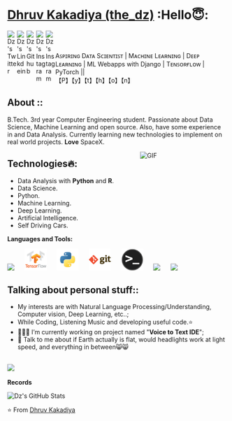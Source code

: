 # <a href="https://www.linkedin.com/in/dhruv-kakadiya-8a3202191/">Dhruv Kakadiya (the_dz)</a> :Hello😇:

<a href="https://twitter.com/DhruvKakadiya7">
  <img align="left" alt="Dz's Twitter" width="22px" src="https://cdn.jsdelivr.net/npm/simple-icons@v3/icons/twitter.svg" />
</a>
<a href="https://www.linkedin.com/in/dhruv-kakadiya-8a3202191/">
  <img align="left" alt="Dz's Linkdein" width="22px" src="https://cdn.jsdelivr.net/npm/simple-icons@v3/icons/linkedin.svg" />
</a>
<a href="https://github.com/DZ521111">
  <img align="left" alt="Dz's Github" width="22px" src="https://cdn.jsdelivr.net/npm/simple-icons@v3/icons/github.svg" />
</a>
<a href="https://instagram.com/_the__dz">
  <img align="left" alt="Dz's Instagram" width="22px" src="https://cdn.jsdelivr.net/npm/simple-icons@v3/icons/instagram.svg" />
</a>
<a href="https://codechef.com/dhruv5211">
  <img align="left" alt="Dz's Instagram" width="22px" src="https://cdn.jsdelivr.net/npm/simple-icons@v3/icons/codechef.svg" />
</a>

<br/>
<br/>



Aꜱᴘɪʀɪɴɢ Dᴀᴛᴀ Sᴄɪᴇɴᴛɪꜱᴛ | Mᴀᴄʜɪɴᴇ Lᴇᴀʀɴɪɴɢ | Dᴇᴇᴘ Lᴇᴀʀɴɪɴɢ | ML Webapps with Django | Tᴇɴꜱᴏʀғʟᴏᴡ | PyTorch || </br>
【P】【y】【t】【h】【o】【n】

## About ::
   B.Tech. 3rd year Computer Engineering student. Passionate about Data Science, Machine Learning and open source. Also, have some experience in and Data Analysis. Currently learning new technologies to implement on real world projects. **Love** SpaceX.
   


<img align="right" height="160px" width="200px" alt="GIF" src="https://media.giphy.com/media/l2JBygxaUuh8aJ6YHn/giphy.gif" />

## Technologies🔥:
- Data Analysis with **Python** and **R**.
- Data Science.
- Python.
- Machine Learning.
- Deep Learning.
- Artificial Intelligence.
- Self Driving Cars.


**Languages and Tools:**  

<code><img height="50" src="https://pytorch.org/assets/images/pytorch-logo.png"></code>&nbsp;&nbsp;&nbsp;&nbsp;&nbsp;
<code><img height="50" src="https://raw.githubusercontent.com/github/explore/80688e429a7d4ef2fca1e82350fe8e3517d3494d/topics/tensorflow/tensorflow.png"></code>&nbsp;&nbsp;&nbsp;&nbsp;&nbsp;
<code><img height="50" src="https://raw.githubusercontent.com/github/explore/80688e429a7d4ef2fca1e82350fe8e3517d3494d/topics/python/python.png"></code>&nbsp;&nbsp;&nbsp;&nbsp;&nbsp;
<code><img height="50" src="https://raw.githubusercontent.com/github/explore/80688e429a7d4ef2fca1e82350fe8e3517d3494d/topics/git/git.png"></code>&nbsp;&nbsp;&nbsp;&nbsp;&nbsp;
<code><img height="50" src="https://raw.githubusercontent.com/github/explore/80688e429a7d4ef2fca1e82350fe8e3517d3494d/topics/terminal/terminal.png"></code>&nbsp;&nbsp;&nbsp;&nbsp;&nbsp;
<code><img height="50" src="https://cdn.jsdelivr.net/npm/simple-icons@3.4.0/icons/kaggle.svg"></code>&nbsp;&nbsp;&nbsp;&nbsp;&nbsp;
<code><img height="50" src="https://cdn.jsdelivr.net/npm/simple-icons@3.4.0/icons/heroku.svg"></code>&nbsp;&nbsp;&nbsp;&nbsp;&nbsp;



## Talking about personal stuff::
- My interests are with Natural Language Processing/Understanding, Computer vision, Deep Learning, etc..;
- While Coding, Listening Music and developing useful code.⭐️
- 👨🏽‍💻 I’m currently working on project named "**Voice to Text IDE**";
- 💬 Talk to me about if Earth actually is flat, would headlights work at light speed, and everything in between😸😸

</br>

<a href="https://github.com/DZ521111">
  <img src="https://github-readme-stats.vercel.app/api/top-langs/?username=DZ521111&theme=radical&hide=glsl,python" />
</a>
</br>

**Records** 

<img src="https://github-readme-stats.vercel.app/api?username=DZ521111&&show_icons=true&theme=radical&line_height=27&v=5" alt="Dz's GitHub Stats" />


⭐️ From [Dhruv Kakadiya](https://github.com/DZ521111)

